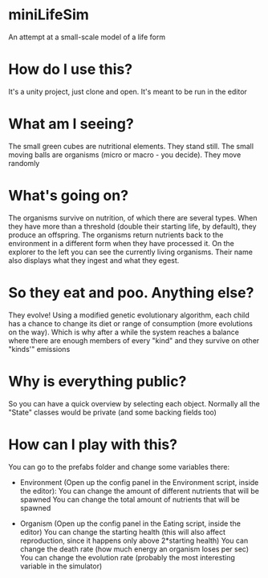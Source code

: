 # miniLifeSim
An attempt at a small-scale model of a life form

# How do I use this?
It's a unity project, just clone and open. It's meant to be run in the editor

# What am I seeing?
The small green cubes are nutritional elements. They stand still. The small moving balls are organisms (micro or macro - you decide). They move randomly

# What's going on?
The organisms survive on nutrition, of which there are several types. When they have more than a threshold (double their starting life, by default), they produce an offspring. The organisms return nutrients back to the environment in a different form when they have processed it. On the explorer to the left you can see the currently living organisms. Their name also displays what they ingest and what they egest.

# So they eat and poo. Anything else?
They evolve! Using a modified genetic evolutionary algorithm, each child has a chance to change its diet or range of consumption (more evolutions on the way). Which is why after a while the system reaches a balance where there are enough members of every "kind" and they survive on other "kinds'" emissions

# Why is everything public?
So you can have a quick overview by selecting each object. Normally all the "State" classes would be private (and some backing fields too)

# How can I play with this?
You can go to the prefabs folder and change some variables there:
- Environment (Open up the config panel in the Environment script, inside the editor):
  You can change the amount of different nutrients that will be spawned
  You can change the total amount of nutrients that will be spawned
  
- Organism (Open up the config panel in the Eating script, inside the editor)
  You can change the starting health (this will also affect reproduction, since it happens only above 2*starting health)
  You can change the death rate (how much energy an organism loses per sec)
  You can change the evolution rate (probably the most interesting variable in the simulator)
